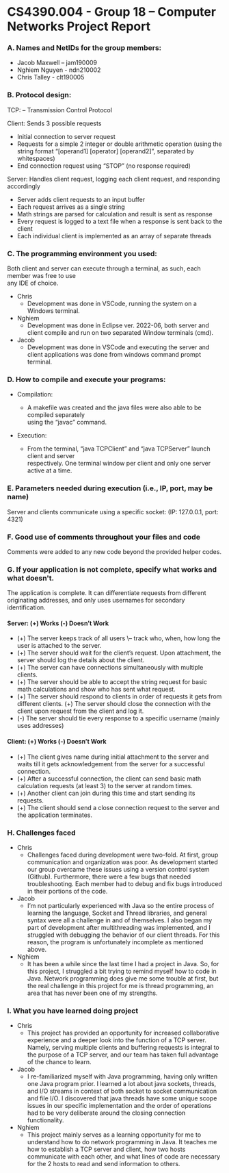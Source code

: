 # CS4390.004 - Group 18 – Computer Networks Project Report 
 
### A. Names and NetIDs for the group members: 
- Jacob Maxwell – jam190009 
- Nghiem Nguyen - ndn210002 
- Chris Talley - clt190005

### B. Protocol design: 
TCP: 
– Transmission Control Protocol 

Client: Sends 3 possible requests 
- Initial connection to server request 
- Requests for a simple 2 integer or double arithmetic operation
(using the string format “[operand1] [operator] [operand2]”, separated by whitespaces) 
- End connection request using “STOP” (no response required)
  
Server: Handles client request, logging each client request, and responding accordingly 
- Server adds client requests to an input buffer 
- Each request arrives as a single string 
- Math strings are parsed for calculation and result is sent as response 
- Every request is logged to a text file when a response is sent back to the client 
- Each individual client is implemented as an array of separate threads 

### C. The programming environment you used: 
Both client and server can execute through a terminal, as such, each member was free to use 	
any IDE of choice.

- Chris 
  - Development was done in VSCode, running the system on a Windows terminal.
- Nghiem
  - Development was done in Eclipse ver. 2022-06, both server and client compile and run on two separated Window terminals (cmd).
- Jacob
  - Development was done in VSCode and executing the server and client applications was done from windows command prompt terminal.

### D. How to compile and execute your programs: 
- Compilation: 
  - A makefile was created and the java files were also able to be compiled separately 	
using the “javac” command. 

- Execution:
  - From the terminal, “java TCPClient” and “java TCPServer” launch client and server 	
respectively. One terminal window per client and only one server active at a time.

### E. Parameters needed during execution (i.e., IP, port, may be name) 
Server and clients communicate using a specific socket: (IP: 127.0.0.1, port: 4321) 

### F. Good use of comments throughout your files and code 
Comments were added to any new code beyond the provided helper codes. 

### G. If your application is not complete, specify what works and what doesn't. 
The application is complete. It can differentiate requests from different originating addresses, and only uses usernames for secondary identification.
	
#### Server:  (+) Works   (-) Doesn’t Work
- (+) The server keeps track of all users \– track who, when, how long the user is attached to the server.
- (+) The server should wait for the client’s request. Upon attachment, the server should log the details about the client.
- (+) The server can have connections simultaneously with multiple clients.
- (+) The server should be able to accept the string request for basic math calculations and show who has sent what request.
- (+) The server should respond to clients in order of requests it gets from different clients. (+) The server should close the connection with the client upon request from the client and log it.
- (-) The server should tie every response to a specific username (mainly uses addresses)

#### Client:  (+) Works   (-) Doesn’t Work
- (+) The client gives name during initial attachment to the server and waits till it gets acknowledgement from the server for a successful connection.
- (+) After a successful connection, the client can send basic math calculation requests (at least 3) to the server at random times.
- (+) Another client can join during this time and start sending its requests.
- (+) The client should send a close connection request to the server and the application terminates.

### H. Challenges faced 
- Chris
  - Challenges faced during development were two-fold. At first, group communication and organization was poor. As development started our group overcame these issues using a version control system (Github). Furthermore, there were a few bugs that needed troubleshooting. Each member had to debug and fix bugs introduced in their portions of the code.
- Jacob
  - I’m not particularly experienced with Java so the entire process of learning the language, Socket and Thread libraries, and general syntax were all a challenge in and of themselves. I also began my part of development after multithreading was implemented, and I struggled with debugging the behavior of our client threads. For this reason, the program is unfortunately incomplete as mentioned above.
- Nghiem
  - It has been a while since the last time I had a project in Java. So, for this project, I struggled a bit trying to remind myself how to code in Java. Network programming does give me some trouble at first, but the real challenge in this project for me is thread programming, an area that has never been one of my strengths.


### I. What you have learned doing project 
- Chris
  - This project has provided an opportunity for increased collaborative experience and a deeper look into the function of a TCP server. Namely, serving multiple clients and buffering requests is integral to the purpose of a TCP server, and our team has taken full advantage of the chance to learn.
- Jacob
  - I re-familiarized myself with Java programming, having only written one Java program prior. I learned a lot about java sockets, threads, and I/O streams in context of both socket to socket communication and file I/O. I discovered that java threads have some unique scope issues in our specific implementation and the order of operations had to be very deliberate around the closing connection functionality.
- Nghiem
  - This project mainly serves as a learning opportunity for me to understand how to do network programming in Java. It teaches me how to establish a TCP server and client, how two hosts communicate with each other, and what lines of code are necessary for the 2 hosts to read and send information to others.

